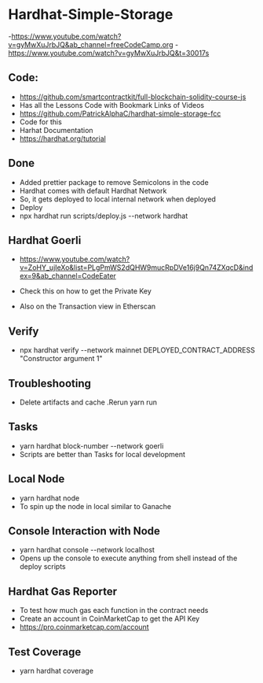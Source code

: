 
# Hardhat-Simple-Storage

-https://www.youtube.com/watch?v=gyMwXuJrbJQ&ab_channel=freeCodeCamp.org
-https://www.youtube.com/watch?v=gyMwXuJrbJQ&t=30017s


## Code:
- https://github.com/smartcontractkit/full-blockchain-solidity-course-js
- Has all the Lessons Code with Bookmark Links of Videos 
- https://github.com/PatrickAlphaC/hardhat-simple-storage-fcc
- Code for this 
- Harhat Documentation
- https://hardhat.org/tutorial

## Done
- Added prettier package to remove Semicolons in the code
- Hardhat comes with default Hardhat Network 
- So, it gets deployed to local internal network when deployed 
- Deploy
- npx hardhat run scripts/deploy.js --network hardhat

## Hardhat Goerli 
- https://www.youtube.com/watch?v=ZoHY_ujIeXo&list=PLgPmWS2dQHW9mucRpDVe16j9Qn74ZXqcD&index=9&ab_channel=CodeEater

- Check this on how to get the Private Key
- Also on the Transaction view in Etherscan

## Verify

- npx hardhat verify --network mainnet DEPLOYED_CONTRACT_ADDRESS "Constructor argument 1"

## Troubleshooting

- Delete artifacts and cache .Rerun yarn run

## Tasks
- yarn hardhat block-number --network goerli
- Scripts are better than Tasks for local development

## Local Node
- yarn hardhat node
- To spin up the node in local similar to Ganache

## Console Interaction with Node
- yarn hardhat console --network localhost
- Opens up the console to execute anything from shell instead of the deploy scripts 

## Hardhat Gas Reporter
- To test how much gas each function in the contract needs
- Create an account in CoinMarketCap to get the API Key
- https://pro.coinmarketcap.com/account

## Test Coverage 
- yarn hardhat coverage 